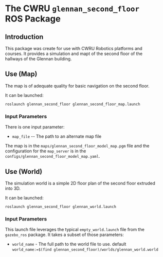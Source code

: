 # The CWRU `glennan_second_floor` ROS Package

## Introduction

This package was create for use with CWRU Robotics platforms and courses.  It provides a simulation and mapt of the second floor of the hallways of the Glennan building.

## Use (Map)

The map is of adequate quality for basic navigation on the second floor.

It can be launched:

`roslaunch glennan_second_floor glennan_second_floor_map.launch`

### Input Parameters

There is one input parameter:
- `map_file` -- The path to an alternate map file



The map is in the `maps/glennan_second_floor_model_map.pgm` file and the configuration for the `map_server` is in the `configs/glennan_second_floor_model_map.yaml`.

## Use (World)

The simulation world is a simple 2D floor plan of the second floor extruded into 3D.

It can be launched:

`roslaunch glennan_second_floor glennan_world.launch`

### Input Parameters

This launch file leverages the typical `empty_world.launch` file from the `gazebo_ros` package.  It takes a subset of those parameters:

- `world_name` - The full path to the world file to use.  default `world_name:=$(find glennan_second_floor)/worlds/glennan_world.world`

